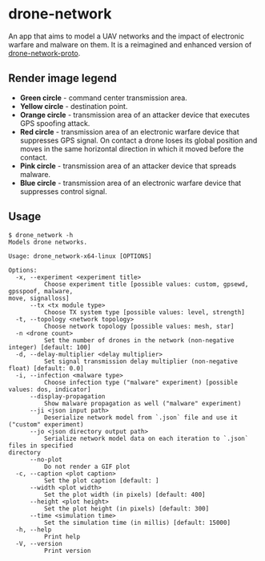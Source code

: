 # drone-network

An app that aims to model a UAV networks and the impact of electronic warfare and malware on them.
It is a reimagined and enhanced version of [drone-network-proto](https://github.com/KryvavyiPotii/drone-network-proto).

## Render image legend

* **Green circle** - command center transmission area.
* **Yellow circle** - destination point.
* **Orange circle** - transmission area of an attacker device that executes GPS spoofing attack.
* **Red circle** - transmission area of an electronic warfare device that suppresses GPS signal.
  On contact a drone loses its global position and moves in the same horizontal direction in which it moved before the contact.
* **Pink circle** - transmission area of an attacker device that spreads malware.
* **Blue circle** - transmission area of an electronic warfare device that suppresses control signal.

## Usage

```console
$ drone_network -h
Models drone networks.

Usage: drone_network-x64-linux [OPTIONS]

Options:
  -x, --experiment <experiment title>
          Choose experiment title [possible values: custom, gpsewd, gpsspoof, malware,
move, signalloss]
      --tx <tx module type>
          Choose TX system type [possible values: level, strength]
  -t, --topology <network topology>
          Choose network topology [possible values: mesh, star]
  -n <drone count>
          Set the number of drones in the network (non-negative integer) [default: 100]
  -d, --delay-multiplier <delay multiplier>
          Set signal transmission delay multiplier (non-negative float) [default: 0.0]
  -i, --infection <malware type>
          Choose infection type ("malware" experiment) [possible values: dos, indicator]
      --display-propagation
          Show malware propagation as well ("malware" experiment)
      --ji <json input path>
          Deserialize network model from `.json` file and use it ("custom" experiment)
      --jo <json directory output path>
          Serialize network model data on each iteration to `.json` files in specified
directory
      --no-plot
          Do not render a GIF plot
  -c, --caption <plot caption>
          Set the plot caption [default: ]
      --width <plot width>
          Set the plot width (in pixels) [default: 400]
      --height <plot height>
          Set the plot height (in pixels) [default: 300]
      --time <simulation time>
          Set the simulation time (in millis) [default: 15000]
  -h, --help
          Print help
  -V, --version
          Print version
```
